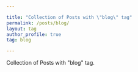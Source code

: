 ```yaml
---

title: "Collection of Posts with \"blog\" tag"
permalink: /posts/blog/
layout: tag
author_profile: true
tag: blog

---
```


Collection of Posts with \"blog\" tag.